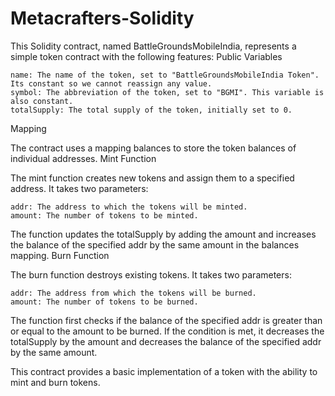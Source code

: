 # Metacrafters-Solidity
This Solidity contract, named BattleGroundsMobileIndia, represents a simple token contract with the following features:
Public Variables

    name: The name of the token, set to "BattleGroundsMobileIndia Token". Its constant so we cannot reassign any value.
    symbol: The abbreviation of the token, set to "BGMI". This variable is also constant.
    totalSupply: The total supply of the token, initially set to 0.

Mapping

The contract uses a mapping balances to store the token balances of individual addresses.
Mint Function

The mint function creates new tokens and assign them to a specified address. It takes two parameters:

    addr: The address to which the tokens will be minted.
    amount: The number of tokens to be minted.

The function updates the totalSupply by adding the amount and increases the balance of the specified addr by the same amount in the balances mapping.
Burn Function

The burn function destroys existing tokens. It takes two parameters:

    addr: The address from which the tokens will be burned.
    amount: The number of tokens to be burned.

The function first checks if the balance of the specified addr is greater than or equal to the amount to be burned. If the condition is met, it decreases the totalSupply by the amount and decreases the balance of the specified addr by the same amount.

This contract provides a basic implementation of a token with the ability to mint and burn tokens.
